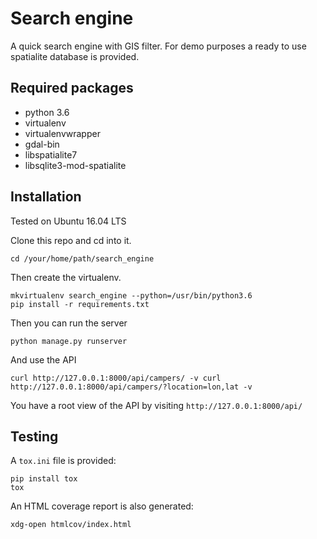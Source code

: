 # Search engine

A quick search engine with GIS filter. For demo purposes a ready to use spatialite database is provided.

## Required packages

* python 3.6
* virtualenv
* virtualenvwrapper
* gdal-bin
* libspatialite7
* libsqlite3-mod-spatialite

## Installation

Tested on Ubuntu 16.04 LTS

Clone this repo and cd into it.

`cd /your/home/path/search_engine`

Then create the virtualenv.

```
mkvirtualenv search_engine --python=/usr/bin/python3.6
pip install -r requirements.txt
```

Then you can run the server

`
python manage.py runserver
`

And use the API

`
curl http://127.0.0.1:8000/api/campers/ -v
curl http://127.0.0.1:8000/api/campers/?location=lon,lat -v
`

You have a root view of the API by visiting `http://127.0.0.1:8000/api/`

## Testing

A ``tox.ini`` file is provided:

```
pip install tox
tox
```

An HTML coverage report is also generated:

```
xdg-open htmlcov/index.html
```
